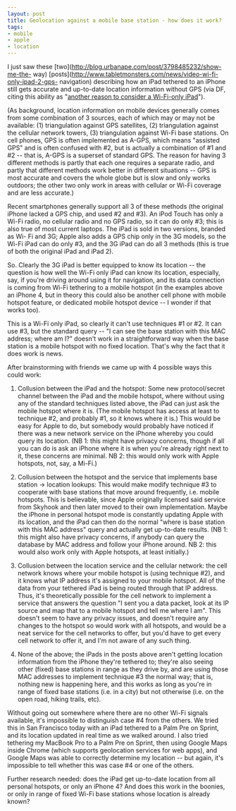 ```yaml
---
layout: post
title: Geolocation against a mobile base station - how does it work?
tags:
- mobile
- apple
- location
---
```

I just saw these [two](http://blog.urbanape.com/post/3798485232/show-me-the-
way) [posts](http://www.tabletmonsters.com/news/video-wi-fi-only-ipad-2-gps-
navigation) describing how an iPad tethered to an iPhone still gets accurate
and up-to-date location information without GPS (via DF, citing this ability
as "[another reason to consider a Wi-Fi-only
iPad](http://daringfireball.net/linked/2011/03/16/gps-tethering)").

(As background, location information on mobile devices generally comes from
some combination of 3 sources, each of which may or may not be available: (1)
triangulation against GPS satellites, (2) triangulation against the cellular
network towers, (3) triangulation against Wi-Fi base stations. On cell phones,
GPS is often implemented as A-GPS, which means "assisted GPS" and is often
confused with #2, but is actually a combination of #1 and #2 -- that is, A-GPS
is a superset of standard GPS. The reason for having 3 different methods is
partly that each one requires a separate radio, and partly that different
methods work better in different situations -- GPS is most accurate and covers
the whole globe but is slow and only works outdoors; the other two only work
in areas with cellular or Wi-Fi coverage and are less accurate.)

Recent smartphones generally support all 3 of these methods (the original
iPhone lacked a GPS chip, and used #2 and #3). An iPod Touch has only a Wi-Fi
radio, no cellular radio and no GPS radio, so it can do only #3; this is also
true of most current laptops. The iPad is sold in two versions, branded as Wi-
Fi and 3G; Apple also adds a GPS chip only in the 3G models, so the Wi-Fi iPad
can do only #3, and the 3G iPad can do all 3 methods (this is true of both the
original iPad and iPad 2).

So. Clearly the 3G iPad is better equipped to know its location -- the
question is how well the Wi-Fi only iPad can know its location, especially,
say, if you're driving around using it for navigation, and its data connection
is coming from Wi-Fi tethering to a mobile hotspot (in the examples above an
iPhone 4, but in theory this could also be another cell phone with mobile
hotspot feature, or dedicated mobile hotspot device -- I wonder if that works
too).

This is a Wi-Fi only iPad, so clearly it can't use techniques #1 or #2. It can
use #3, but the standard query -- "I can see the base station with this MAC
address; where am I?" doesn't work in a straightforward way when the base
station is a mobile hotspot with no fixed location. That's why the fact that
it does work is news.

After brainstorming with friends we came up with 4 possible ways this could
work:

1) Collusion between the iPad and the hotspot: Some new protocol/secret
channel between the iPad and the mobile hotspot, where without using any of
the standard techniques listed above, the iPad can just ask the mobile hotspot
where it is. (The mobile hotspot has access at least to technique #2, and
probably #1, so it knows where it is.) This would be easy for Apple to do, but
somebody would probably have noticed if there was a new network service on the
iPhone whereby you could query its location. (NB 1: this might have privacy
concerns, though if all you can do is ask an iPhone where it is when you're
already right next to it, these concerns are minimal. NB 2: this would only
work with Apple hotspots, not, say, a Mi-Fi.)

2) Collusion between the hotspot and the service that implements base station
-> location lookups: This would make modify technique #3 to cooperate with
base stations that move around frequently, i.e. mobile hotspots. This is
believable, since Apple originally licensed said service from Skyhook and then
later moved to their own implementation. Maybe the iPhone in personal hotspot
mode is constantly updating Apple with its location, and the iPad can then do
the normal "where is base station with this MAC address" query and actually
get up-to-date results. (NB 1: this might also have privacy concerns, if
anybody can query the database by MAC address and follow your iPhone around.
NB 2: this would also work only with Apple hotspots, at least initially.)

3. Collusion between the location service and the cellular network: the cell
network knows where your mobile hotspot is (using technique #2), and it knows
what IP address it's assigned to your mobile hotspot. All of the data from
your tethered iPad is being routed through that IP address. Thus, it's
theoretically possible for the cell network to implement a service that
answers the question "I sent you a data packet, look at its IP source and map
that to a mobile hotspot and tell me where I am". This doesn't seem to have
any privacy issues, and doesn't require any changes to the hotspot so would
work with all hotspots, and would be a neat service for the cell networks to
offer, but you'd have to get every cell network to offer it, and I'm not aware
of any such thing.

4. None of the above; the iPads in the posts above aren't getting location
information from the iPhone they're tethered to; they're also seeing other
(fixed) base stations in range as they drive by, and are using those MAC
addresses to implement technique #3 the normal way; that is, nothing new is
happening here, and this works as long as you're in range of fixed base
stations (i.e. in a city) but not otherwise (i.e. on the open road, hiking
trails, etc).

Without going out somewhere where there are no other Wi-Fi signals available,
it's impossible to distinguish case #4 from the others. We tried this in San
Francisco today with an iPad tethered to a Palm Pre on Sprint, and its
location updated in real time as we walked around. I also tried tethering my
MacBook Pro to a Palm Pre on Sprint, then using Google Maps inside Chrome
(which supports geolocation services for web apps), and Google Maps was able
to correctly determine my location -- but again, it's impossible to tell
whether this was case #4 or one of the others.

Further research needed: does the iPad get up-to-date location from all
personal hotspots, or only an iPhone 4? And does this work in the boonies, or
only in range of fixed Wi-Fi base stations whose location is already known?

